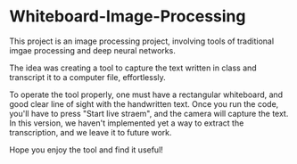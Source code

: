 # Whiteboard-Image-Processing
This project is an image processing project, involving tools of traditional imgae processing and deep neural networks.

The idea was creating a tool to capture the text written in class and transcript it to a computer file, effortlessly.

To operate the tool properly, one must have a rectangular whiteboard, and good clear line of sight with the handwritten text. Once you run the code, you'll have to press "Start live straem", and the camera will capture the text. In this version, we haven't implemented yet a way to extract the transcription, and we leave it to future work.

Hope you enjoy the tool and find it useful!
